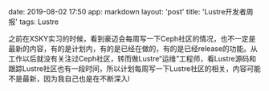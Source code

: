 date: 2019-08-02 17:50
app: markdown
layout: 'post'
title: 'Lustre开发者周报'
tags: Lustre

之前在XSKY实习的时候，看到豪迈会每周写一下Ceph社区的情况，也不一定是最新的内容，有的是计划内，有的是已经在做的，有的是已经release的功能。从工作以后就没有关注过Ceph社区，转而做Lustre“运维”工程师，看Lustre源码和跟踪Lustre社区也有一段时间，所以计划每周写一下Lustre社区的相关，内容可能不是最新，因为我自己也是在不断深入l